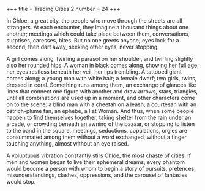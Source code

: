+++
title = Trading Cities 2
number = 24
+++

In Chloe, a great city, the people who move through the streets are all strangers. At each encounter, they imagine a thousand things about one another; meetings which could take place between them, conversations, surprises, caresses, bites. But no one greets anyone; eyes lock for a second, then dart away, seeking other eyes, never stopping.

A girl comes along, twirling a parasol on her shoulder, and twirling slightly also her rounded hips. A woman in black comes along, showing her full age, her eyes restless beneath her veil, her lips trembling. A tattooed giant comes along; a young man with white hair; a female dwarf; two girls, twins, dressed in coral. Something runs among them, an exchange of glances like lines that connect one figure with another and draw arrows, stars, triangles, until all combinations are used up in a moment, and other characters come on to the scene: a blind man with a cheetah on a leash, a courtesan with an ostrich-plume fan, an ephebe, a Fat Woman. And thus, when some people happen to find themselves together, taking shelter from the rain under an arcade, or crowding beneath an awning of the bazaar, or stopping to listen to the band in the square, meetings, seductions, copulations, orgies are consummated among them without a word exchanged, without a finger touching anything, almost without an eye raised.

A voluptuous vibration constantly stirs Chloe, the most chaste of cities. If men and women began to live their ephemeral dreams, every phantom would become a person with whom to begin a story of pursuits, pretences, misunderstandings, clashes, oppressions, and the carousel of fantasies would stop.